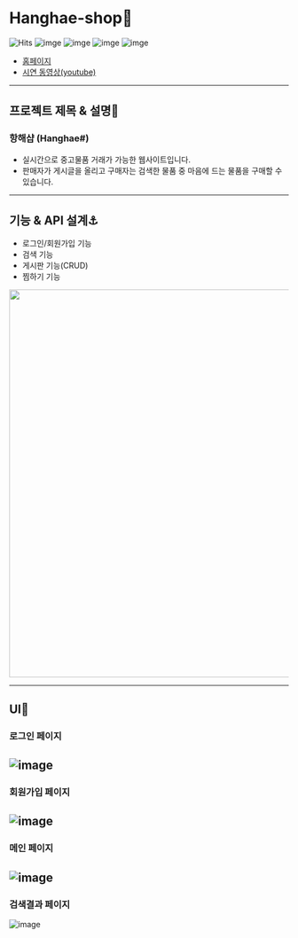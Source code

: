# Hanghae-shop:ship:

![Hits](https://hits.seeyoufarm.com/api/count/incr/badge.svg?url=https%3A%2F%2Fgithub.com%2Fmsmn1729%2FHanghae-shop&count_bg=%2306A1F1&title_bg=%23555555&icon=iconify.svg&icon_color=%23FFFFFF&title=hits&edge_flat=false)
![imge](https://img.shields.io/badge/ProjectType-TeamProject-green)
![imge](https://img.shields.io/badge/Language-HTML-red)
![imge](https://img.shields.io/badge/Language-Python-blue)
![imge](https://img.shields.io/badge/Tools-PyCharm-green)

- [홈페이지](http://msmn.shop)
- [시연 동영상(youtube)](https://youtu.be/tqdnrKFCDc0)

------

## 프로젝트 제목 & 설명📝

### 항해샵 (Hanghae#)

- 실시간으로 중고물품 거래가 가능한 웹사이트입니다.
- 판매자가 게시글을 올리고 구매자는 검색한 물품 중 마음에 드는 물품을 구매할 수 있습니다.

------

## 기능 & API 설계:anchor:

- 로그인/회원가입 기능
- 검색 기능
- 게시판 기능(CRUD)
- 찜하기 기능

<img src="https://user-images.githubusercontent.com/59201008/111067213-93bf0700-8506-11eb-84a3-90ac7e33a3c0.png" width="700">

------

## UI:crystal_ball:

### 로그인 페이지
![image](https://user-images.githubusercontent.com/59201008/111067277-e39dce00-8506-11eb-8168-062259ba40d5.png)  
------
### 회원가입 페이지
![image](https://user-images.githubusercontent.com/59201008/111067297-f3b5ad80-8506-11eb-9c12-59d6b6d22b71.png)  
------
### 메인 페이지
![image](https://user-images.githubusercontent.com/59201008/111067313-0f20b880-8507-11eb-801e-4a86a18393f3.png)  
------
### 검색결과 페이지
![image](https://user-images.githubusercontent.com/59201008/111067440-9bcb7680-8507-11eb-9c3e-b71f85e02323.png)

